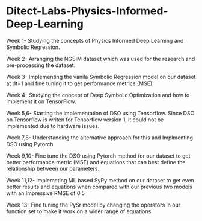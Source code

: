 # Ditect-Labs-Physics-Informed-Deep-Learning

Week 1- Studying the concepts of Physics Informed Deep Learning and Symbolic Regression.

Week 2- Arranging the NGSIM dataset which was used for the research and pre-processing the dataset.

Week 3- Implementing the vanila Symbolic Regression model on our dataset at dt=1 and fine tuning it to get performance metrics (MSE). 

Week 4- Studying the concept of Deep Symbolic Optimization and how to implement it on TensorFlow.

Week 5,6- Starting the implementation of DSO using Tensorflow. Since DSO on Tensorflow is writen for Tensorflow version 1, it could not be implemented due to hardware issues.

Week 7,8- Understanding the alternative approach for this  and Implmenting DSO using Pytorch

Week 9,10- Fine tune the DSO using Pytorch method for our dataset to get better performance metric (MSE) and equations that can best define the relationship between our parameters.

Week 11,12- Implemeting ML based SyPy method on our dataset to get even better results and equations when compared with our previous two models with an Impressive RMSE of 0.5

Week 13- Fine tuning the PySr model by changing the operators in our function set to make it work on a wider range of equations 
